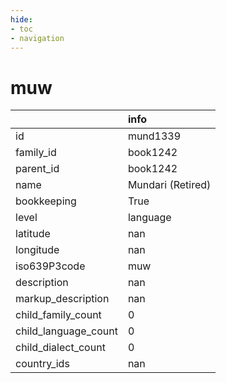 ```yaml
---
hide:
- toc
- navigation
---
```

# muw
|                      | info              |
|:---------------------|:------------------|
| id                   | mund1339          |
| family_id            | book1242          |
| parent_id            | book1242          |
| name                 | Mundari (Retired) |
| bookkeeping          | True              |
| level                | language          |
| latitude             | nan               |
| longitude            | nan               |
| iso639P3code         | muw               |
| description          | nan               |
| markup_description   | nan               |
| child_family_count   | 0                 |
| child_language_count | 0                 |
| child_dialect_count  | 0                 |
| country_ids          | nan               |